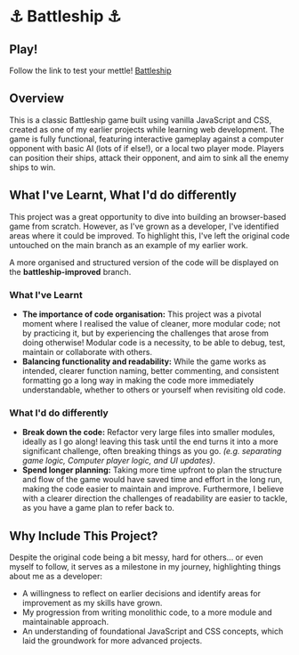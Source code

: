 # ⚓ Battleship ⚓  

## Play!
Follow the link to test your mettle! [Battleship](https://battleship-seven-gamma.vercel.app/)

## Overview  
This is a classic Battleship game built using vanilla JavaScript and CSS, created as one of my earlier projects while learning web development. The game is fully functional, featuring interactive gameplay against a computer opponent with basic AI (lots of if else!), or a local two player mode. Players can position their ships, attack their opponent, and aim to sink all the enemy ships to win.  

## What I've Learnt, What I'd do differently  
This project was a great opportunity to dive into building an browser-based game from scratch. However, as I've grown as a developer, I've identified areas where it could be improved. To highlight this, I've left the original code untouched on the main branch as an example of my earlier work.  

A more organised and structured version of the code will be displayed on the **battleship-improved** branch.

### What I've Learnt
- **The importance of code organisation:** This project was a pivotal moment where I realised the value of cleaner, more modular code; not by practicing it, but by experiencing the challenges that arose from doing otherwise! Modular code is a necessity, to be able to debug, test, maintain or collaborate with others.
- **Balancing functionality and readability:** While the game works as intended, clearer function naming, better commenting, and consistent formatting go a long way in making the code more immediately understandable, whether to others or yourself when revisiting old code.

### What I'd do differently 
- **Break down the code:** Refactor very large files into smaller modules, ideally as I go along! leaving this task until the end turns it into a more significant challenge, often breaking things as you go. *(e.g. separating game logic, Computer player logic, and UI updates)*.
- **Spend longer planning:** Taking more time upfront to plan the structure and flow of the game would have saved time and effort in the long run, making the code easier to maintain and improve. Furthermore, I believe with a clearer direction the challenges of readability are easier to tackle, as you have a game plan to refer back to.

## Why Include This Project?
Despite the original code being a bit messy, hard for others... or even myself to follow, it serves as a milestone in my journey, highlighting things about me as a developer:
- A willingness to reflect on earlier decisions and identify areas for improvement as my skills have grown.
- My progression from writing monolithic code, to a more module and maintainable approach.
- An understanding of foundational JavaScript and CSS concepts, which laid the groundwork for more advanced projects.
